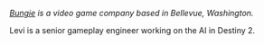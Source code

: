 _[Bungie](https://www.bungie.net/) is a video game company based in Bellevue, Washington._

Levi is a senior gameplay engineer working on the AI in Destiny 2.

